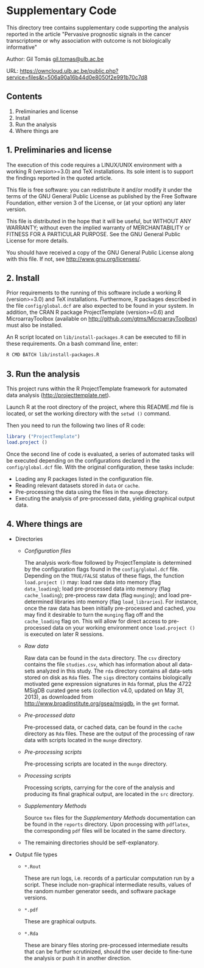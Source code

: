 # Supplementary Code

This directory tree contains supplementary code supporting the analysis reported
in the article "Pervasive prognostic signals in the cancer transcriptome or why
association with outcome is not biologically informative"

Author: Gil Tomás <gil.tomas@ulb.ac.be>

URL: <https://owncloud.ulb.ac.be/public.php?service=files&t=506a90a16b44d0e8050f2e991b70c7d8>


## Contents
1. Preliminaries and license
2. Install
3. Run the analysis
4. Where things are


## 1. Preliminaries and license

The execution of this code requires a LINUX/UNIX environment with a working R
(version>=3.0) and TeX installations.  Its sole intent is to support the
findings reported in the quoted article.

This file is free software: you can redistribute it and/or modify it under the
terms of the GNU General Public License as published by the Free Software
Foundation, either version 3 of the License, or (at your option) any later
version.

This file is distributed in the hope that it will be useful, but WITHOUT ANY
WARRANTY; without even the implied warranty of MERCHANTABILITY or FITNESS FOR A
PARTICULAR PURPOSE.  See the GNU General Public License for more details.

You should have received a copy of the GNU General Public License along with
this file.  If not, see <http://www.gnu.org/licenses/>.


## 2. Install

Prior requirements to the running of this software include a working R
(version>=3.0) and TeX installations.  Furthermore, R packages described in the
file `config/global.dcf` are also expected to be found in your system.  In
addition, the CRAN R package ProjectTemplate (version>=0.6) and
MicroarrayToolbox (available on <http://github.com/gtms/MicroarrayToolbox>) must
also be installed.

An R script located on `lib/install-packages.R` can be executed to fill in these
requirements.  On a bash command line, enter:

```bash
R CMD BATCH lib/install-packages.R
```


## 3. Run the analysis

This project runs within the R ProjectTemplate framework for automated data
analysis (<http://projecttemplate.net>).

Launch R at the root directory of the project, where this README.md file is
located, or set the working directory with the `setwd ()` command.

Then you need to run the following two lines of R code:

```R
library ("ProjectTemplate")
load.project ()
```

Once the second line of code is evaluated, a series of automated tasks will be
executed depending on the configurations declared in the `config/global.dcf`
file.  With the original configuration, these tasks include:
* Loading any R packages listed in the configuration file.
* Reading relevant datasets stored in `data` or `cache`.
* Pre-processing the data using the files in the `munge` directory.
* Executing the analysis of pre-processed data, yielding graphical output data.


## 4. Where things are

* Directories
    - _Configuration files_

      The analysis work-flow followed by ProjectTemplate is determined by the
      configuration flags found in the `config/global.dcf` file.  Depending on
      the `TRUE/FALSE` status of these flags, the function `load.project ()`
      may: load raw data into memory (flag `data_loading`); load pre-processed
      data into memory (flag `cache_loading`); pre-process raw data (flag
      `munging`); and load pre-determined libraries into memory (flag
      `load_libraries`).  For instance, once the raw data has been initially
      pre-processed and cached, you may find it desirable to turn the `munging`
      flag off and the `cache_loading` flag on.  This will allow for direct
      access to pre-processed data on your working environment once
      `load.project ()` is executed on later R sessions.
    - _Raw data_

      Raw data can be found in the `data` directory.  The `csv` directory
      contains the file `studies.csv`, which has information about all data-sets
      analyzed in this study.  The `rda` directory contains all data-sets stored
      on disk as `Rda` files.  The `sigs` directory contains biologically
      motivated gene expression signatures in `Rda` format, plus the 4722 MSigDB
      curated gene sets (collection v4.0, updated on May 31, 2013), as
      downloaded from <http://www.broadinstitute.org/gsea/msigdb>, in the `gmt`
      format.
    - _Pre-processed data_

      Pre-processed data, or cached data, can be found in the `cache` directory as
      `Rda` files.  These are the output of the processing of raw data with scripts
      located in the `munge` directory.
    - _Pre-processing scripts_

      Pre-processing scripts are located in the `munge` directory.
    - _Processing scripts_

      Processing scripts, carrying for the core of the analysis and producing
      its final graphical output, are located in the `src` directory.
    - _Supplementary Methods_

      Source `tex` files for the *Supplementary Methods* documentation can be
      found in the `reports` directory.  Upon processing with `pdflatex`, the
      corresponding `pdf` files will be located in the same directory.
    - The remaining directories should be self-explanatory.

* Output file types
    - `*.Rout`

      These are run logs, i.e. records of a particular computation run by a
      script.  These include non-graphical intermediate results, values of the
      random number generator seeds, and software package versions.
    - `*.pdf`

      These are graphical outputs.
    - `*.Rda`

      These are binary files storing pre-processed intermediate results that can
      be further scrutinized, should the user decide to fine-tune the analysis or
      push it in another direction.
